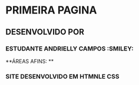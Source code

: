 # PRIMEIRA PAGINA 
## DESENVOLVIDO POR
### ESTUDANTE ANDRIELLY CAMPOS :SMILEY:
**ÁREAS AFINS: **
### SITE DESENVOLVIDO EM HTMNLE CSS
